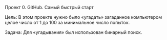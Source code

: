 Проект 0. GitHub. Самый быстрый старт 

Цель: В этом проекте нужно было «угадать» загаданное компьютером целое число от 1 до 100 за минимальное число попыток.

Задача: Для «угадывания» был использован бинарный поиск.